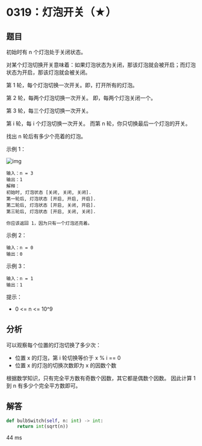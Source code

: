 # 0319：灯泡开关（★）


## 题目

初始时有 n 个灯泡处于关闭状态。

对某个灯泡切换开关意味着：如果灯泡状态为关闭，那该灯泡就会被开启；而灯泡状态为开启，那该灯泡就会被关闭。

第 1 轮，每个灯泡切换一次开关。即，打开所有的灯泡。

第 2 轮，每两个灯泡切换一次开关。 即，每两个灯泡关闭一个。

第 3 轮，每三个灯泡切换一次开关。

第 i 轮，每 i 个灯泡切换一次开关。 而第 n 轮，你只切换最后一个灯泡的开关。

找出 n 轮后有多少个亮着的灯泡。


示例 1：

![img](https://assets.leetcode.com/uploads/2020/11/05/bulb.jpg)


	输入：n = 3
	输出：1 
	解释：
	初始时, 灯泡状态 [关闭, 关闭, 关闭].
	第一轮后, 灯泡状态 [开启, 开启, 开启].
	第二轮后, 灯泡状态 [开启, 关闭, 开启].
	第三轮后, 灯泡状态 [开启, 关闭, 关闭]. 

	你应该返回 1，因为只有一个灯泡还亮着。
	
示例 2：

	输入：n = 0
	输出：0
	
示例 3：

	输入：n = 1
	输出：1
	
提示：
- 0 <= n <= 10^9

## 分析

可以观察每个位置的灯泡切换了多少次：
- 位置 x 的灯泡，第 i 轮切换等价于 x % i == 0
- 位置 x 的灯泡的切换次数即为 x 的因数个数

根据数学知识，只有完全平方数有奇数个因数，其它都是偶数个因数。
因此计算 1 到 n 有多少个完全平方数即可。

## 解答

```python
def bulbSwitch(self, n: int) -> int:
	return int(sqrt(n))
```
44 ms

